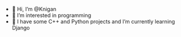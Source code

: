 - 👋 Hi, I’m @Knigan
- 👀 I’m interested in programming
- 🌱 I have some C++ and Python projects and I’m currently learning Django

<!---
Knigan/Knigan is a ✨ special ✨ repository because its `README.md` (this file) appears on your GitHub profile.
You can click the Preview link to take a look at your changes.
--->
